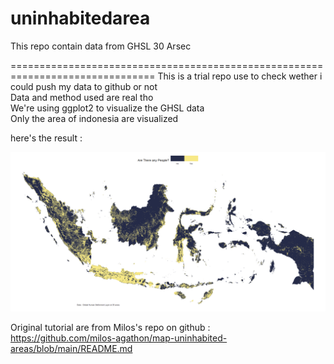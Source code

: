 # uninhabitedarea
 This repo contain data from GHSL 30 Arsec

===============================================================================
 This is a trial repo use to check wether i could push my data to github or not\
 Data and method used are real tho\
 We're using ggplot2 to visualize the GHSL data\
 Only the area of indonesia are visualized

 here's the result :

![alt text](https://github.com/safrid/uninhabitedarea/blob/main/Uninhabited%20area%20of%20indonesia.png)

 Original tutorial are from Milos's repo on github :\
 https://github.com/milos-agathon/map-uninhabited-areas/blob/main/README.md